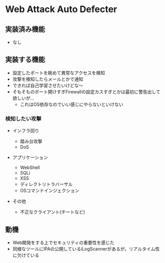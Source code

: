 # Web Attack Auto Defecter

## 実装済み機能

- なし

## 実装する機能

- 設定したポートを眺めて異常なアクセスを検知
- 攻撃を検知したらメールとかで通知
- できれば自己学習させたいけどな〜
- そもそものポート開けすぎFirewallの設定カスすぎとかは最初に警告出して欲しいが…
  - これはOS依存なのでいい感じにやらないといけない

### 検知したい攻撃

- インフラ回り
  - 踏み台攻撃
  - DoS

- アプリケーション
  - WebShell
  - SQLi
  - XSS
  - ディレクトリトラバーサル
  - OSコマンドインジェクション

- その他
  - 不正なクライアント(チートなど)

## 動機

- Web開発をする上でセキュリティの重要性を感じた
- 同様なツールにIPAの公開しているiLogScannerがあるが，リアルタイム性に欠けている
